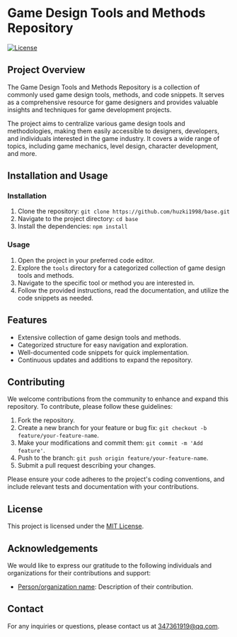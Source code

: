 
# Game Design Tools and Methods Repository

[![License](https://img.shields.io/badge/License-MIT-blue.svg)](https://opensource.org/licenses/MIT)

## Project Overview

The Game Design Tools and Methods Repository is a collection of commonly used game design tools, methods, and code snippets. It serves as a comprehensive resource for game designers and provides valuable insights and techniques for game development projects.

The project aims to centralize various game design tools and methodologies, making them easily accessible to designers, developers, and individuals interested in the game industry. It covers a wide range of topics, including game mechanics, level design, character development, and more.

## Installation and Usage

### Installation

1. Clone the repository: `git clone https://github.com/huzki1998/base.git`
2. Navigate to the project directory: `cd base`
3. Install the dependencies: `npm install`

### Usage

1. Open the project in your preferred code editor.
2. Explore the `tools` directory for a categorized collection of game design tools and methods.
3. Navigate to the specific tool or method you are interested in.
4. Follow the provided instructions, read the documentation, and utilize the code snippets as needed.

## Features

- Extensive collection of game design tools and methods.
- Categorized structure for easy navigation and exploration.
- Well-documented code snippets for quick implementation.
- Continuous updates and additions to expand the repository.


## Contributing

We welcome contributions from the community to enhance and expand this repository. To contribute, please follow these guidelines:

1. Fork the repository.
2. Create a new branch for your feature or bug fix: `git checkout -b feature/your-feature-name`.
3. Make your modifications and commit them: `git commit -m 'Add feature'`.
4. Push to the branch: `git push origin feature/your-feature-name`.
5. Submit a pull request describing your changes.

Please ensure your code adheres to the project's coding conventions, and include relevant tests and documentation with your contributions.

## License

This project is licensed under the [MIT License](LICENSE.md).

## Acknowledgements

We would like to express our gratitude to the following individuals and organizations for their contributions and support:

- [Person/organization name](link_to_person_organization): Description of their contribution.

## Contact

For any inquiries or questions, please contact us at [347361919@qq.com](mailto:your_email@example.com).

